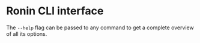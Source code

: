 # Ronin CLI interface

The `--help` flag can be passed to any command to get a complete overview of all its options.
